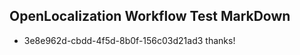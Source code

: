 ## OpenLocalization Workflow Test MarkDown
* 3e8e962d-cbdd-4f5d-8b0f-156c03d21ad3 
thanks!<!--HONumber=Mar16_HO3-->
